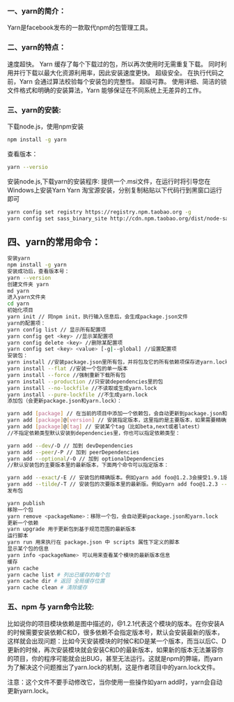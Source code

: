 ### 一、yarn的简介：

Yarn是facebook发布的一款取代npm的包管理工具。

### 二、yarn的特点：

速度超快。
Yarn 缓存了每个下载过的包，所以再次使用时无需重复下载。 同时利用并行下载以最大化资源利用率，因此安装速度更快。
超级安全。
在执行代码之前，Yarn 会通过算法校验每个安装包的完整性。
超级可靠。
使用详细、简洁的锁文件格式和明确的安装算法，Yarn 能够保证在不同系统上无差异的工作。

### 三、yarn的安装:

下载node.js，使用npm安装

```bash
npm install -g yarn 
```

查看版本：

```bash
yarn --versio
```

安装node.js,下载yarn的安装程序:
提供一个.msi文件，在运行时将引导您在Windows上安装Yarn
Yarn 淘宝源安装，分别复制粘贴以下代码行到黑窗口运行即可

```bash
yarn config set registry https://registry.npm.taobao.org -g 
yarn config set sass_binary_site http://cdn.npm.taobao.org/dist/node-sass -g
```

## 四、yarn的常用命令：

```bash
安装yarn 
npm install -g yarn
安装成功后，查看版本号： 
yarn --version
创建文件夹 yarn 
md yarn
进入yarn文件夹 
cd yarn
初始化项目 
yarn init // 同npm init，执行输入信息后，会生成package.json文件
yarn的配置项： 
yarn config list // 显示所有配置项
yarn config get <key> //显示某配置项
yarn config delete <key> //删除某配置项
yarn config set <key> <value> [-g|--global] //设置配置项
安装包： 
yarn install //安装package.json里所有包，并将包及它的所有依赖项保存进yarn.lock
yarn install --flat //安装一个包的单一版本
yarn install --force //强制重新下载所有包
yarn install --production //只安装dependencies里的包
yarn install --no-lockfile //不读取或生成yarn.lock
yarn install --pure-lockfile //不生成yarn.lock
添加包（会更新package.json和yarn.lock）：

yarn add [package] // 在当前的项目中添加一个依赖包，会自动更新到package.json和yarn.lock文件中
yarn add [package]@[version] // 安装指定版本，这里指的是主要版本，如果需要精确到小版本，使用-E参数
yarn add [package]@[tag] // 安装某个tag（比如beta,next或者latest）
//不指定依赖类型默认安装到dependencies里，你也可以指定依赖类型：

yarn add --dev/-D // 加到 devDependencies
yarn add --peer/-P // 加到 peerDependencies
yarn add --optional/-O // 加到 optionalDependencies
//默认安装包的主要版本里的最新版本，下面两个命令可以指定版本：

yarn add --exact/-E // 安装包的精确版本。例如yarn add foo@1.2.3会接受1.9.1版，但是yarn add foo@1.2.3 --exact只会接受1.2.3版
yarn add --tilde/-T // 安装包的次要版本里的最新版。例如yarn add foo@1.2.3 --tilde会接受1.2.9，但不接受1.3.0
发布包

yarn publish
移除一个包 
yarn remove <packageName>：移除一个包，会自动更新package.json和yarn.lock
更新一个依赖 
yarn upgrade 用于更新包到基于规范范围的最新版本
运行脚本 
yarn run 用来执行在 package.json 中 scripts 属性下定义的脚本
显示某个包的信息 
yarn info <packageName> 可以用来查看某个模块的最新版本信息
缓存 
yarn cache 
yarn cache list # 列出已缓存的每个包 
yarn cache dir # 返回 全局缓存位置 
yarn cache clean # 清除缓存

```

### 五、npm 与 yarn命令比较:

​		比如说你的项目模块依赖是图中描述的，@1.2.1代表这个模块的版本。在你安装A的时候需要安装依赖C和D，很多依赖不会指定版本号，默认会安装最新的版本，这样就会出现问题：比如今天安装模块的时候C和D是某一个版本，而当以后C、D更新的时候，再次安装模块就会安装C和D的最新版本，如果新的版本无法兼容你的项目，你的程序可能就会出BUG，甚至无法运行。这就是npm的弊端，而yarn为了解决这个问题推出了yarn.lock的机制，这是作者项目中的yarn.lock文件。

注意：这个文件不要手动修改它，当你使用一些操作如yarn add时，yarn会自动更新yarn.lock。